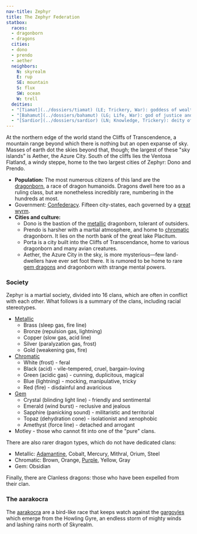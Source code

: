 ```yaml
---
nav-title: Zephyr
title: The Zephyr Federation
statbox:
  races:
  - dragonborn
  - dragons
  cities:
  - dono
  - prendo
  - aether
  neighbors:
    N: skyrealm
    E: rup
    SE: mountain
    S: flux
    SW: ocean
    W: trell
  deities:
  - "[Tiamat](../dossiers/tiamat) (LE; Trickery, War): goddess of wealth, greed and vengeance"
  - "[Bahamut](../dossiers/bahamut) (LG; Life, War): god of justice and nobility"
  - "[Sardior](../dossiers/sardior) (LN; Knowledge, Trickery): deity of night, psionics and secrets."
---
```


At the northern edge of the world stand the Cliffs of Transcendence, a mountain range beyond which there is nothing but an open expanse of sky. Masses of earth dot the skies beyond that, though; the largest of these "sky islands" is Aether, the Azure City. South of the cliffs lies the Ventosa Flatland, a windy steppe, home to the two largest cities of Zephyr: Dono and Prendo.

* **Population:** The most numerous citizens of this land are the [dragonborn](../races/dragonborn), a race of dragon humanoids. Dragons dwell here too as a ruling class, but are nonetheless incredibly rare, numbering in the hundreds at most.
* Government: [Confederacy](https://en.wikipedia.org/wiki/Confederation). Fifteen city-states, each governed by a [great wyrm](../races/dragons).
* **Cities and culture:**
  * Dono is the bastion of the [metallic](../races/dragons#metallic) dragonborn, tolerant of outsiders.
  * Prendo is harsher with a martial atmosphere, and home to [chromatic](../races/dragons#chromatic) dragonborn. It lies on the north bank of the great lake Placitum.
  * Porta is a city built into the Cliffs of Transcendance, home to various dragonborn and many avian creatures.
  * Aether, the Azure City in the sky, is more mysterious—few land-dwellers have ever set foot there. It is rumored to be home to rare [gem dragons](../races/dragons#gem) and dragonborn with strange mental powers.

### Society

Zephyr is a martial society, divided into 16 clans, which are often in conflict with each other. What follows is a summary of the clans, including racial stereotypes.

* [Metallic](../races/dragons#metallic)
  * Brass (sleep gas, fire line)
  * Bronze (repulsion gas, lightning)
  * Copper (slow gas, acid line)
  * Silver (paralyzation gas, frost)
  * Gold (weakening gas, fire)
* [Chromatic](../races/dragons#chromatic)
  * White (frost) - feral
  * Black (acid) - vile-tempered, cruel, bargain-loving
  * Green (acidic gas) - cunning, duplicitous, magical
  * Blue (lightning) - mocking, manipulative, tricky
  * Red (fire) - disdainful and avaricious
* [Gem](../races/dragons#gem)
  * Crystal (blinding light line) - friendly and sentimental
  * Emerald (wind burst) - reclusive and jealous
  * Sapphire (panicking sound) - militaristic and territorial
  * Topaz (dehydration cone) - isolationist and xenophobic
  * Amethyst (force line) - detached and arrogant
* Motley - those who cannot fit into one of the "pure" clans.

There are also rarer dragon types, which do not have dedicated clans:

* Metallic: [Adamantine](https://dungeonsdragons.fandom.com/wiki/Adamantine_dragon), Cobalt, Mercury, Mithral, Orium, Steel
* Chromatic: Brown, Orange, [Purple](https://dungeonsdragons.fandom.com/wiki/Purple_dragon), Yellow, Gray
* Gem: Obsidian

Finally, there are Clanless dragons: those who have been expelled from their clan.

### The aarakocra

The [aarakocra](../races/aarakocra) are a bird-like race that keeps watch against the [gargoyles](../races/gargoyles) which emerge from the Howling Gyre, an endless storm of mighty winds and lashing rains north of Skyrealm.
